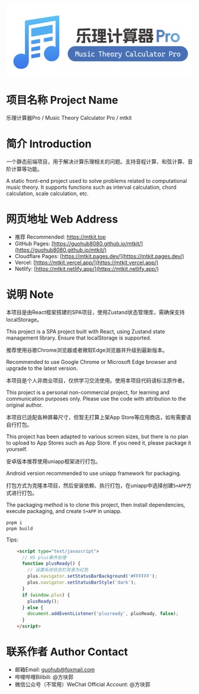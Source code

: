 ![cover](./readme_imgs/cover.png)

# 项目名称 Project Name

乐理计算器Pro / Music Theory Calculator Pro / mtkit

# 简介 Introduction

一个静态前端项目，用于解决计算乐理相关的问题。支持音程计算、和弦计算、音阶计算等功能。

A static front-end project used to solve problems related to computational music theory. It supports functions such as
interval calculation, chord calculation, scale calculation, etc.

# 网页地址 Web Address

- 推荐 Recommended:  [https://mtkit.top ](https://mtkit.top)
- GitHub Pages: [https://guohub8080.github.io/mtkit/](https://guohub8080.github.io/mtkit/)
- Cloudflare Pages: [https://mtkit.pages.dev/](https://mtkit.pages.dev/)
- Vercel: [https://mtkit.vercel.app/](https://mtkit.vercel.app/)
- Netlify: [https://mtkit.netlify.app/](https://mtkit.netlify.app/)

# 说明 Note
本项目是由React框架搭建的SPA项目，使用Zustand状态管理库，需确保支持localStorage。

This project is a SPA project built with React, using Zustand state management library. Ensure that localStorage is
supported.

推荐使用谷歌Chrome浏览器或者微软Edge浏览器并升级到最新版本。

Recommended to use Google Chrome or Microsoft Edge browser and upgrade to the latest version.

本项目是个人非商业项目，仅供学习交流使用。使用本项目代码请标注原作者。

This project is a personal non-commercial project, for learning and communication purposes only. Please use the code
with attribution to the original author.

本项目已适配各种屏幕尺寸，但暂无打算上架App Store等应用商店，如有需要请自行打包。

This project has been adapted to various screen sizes, but there is no plan to upload to App Stores such as App Store.
If you need it, please package it yourself.

安卓版本推荐使用uniapp框架进行打包。

Android version recommended to use uniapp framework for packaging.

打包方式为克隆本项目，然后安装依赖、执行打包，在uniapp中选择创建`5+APP`方式进行打包。

The packaging method is to clone this project, then install dependencies, execute packaging, and create `5+APP` in
uniapp.

```
pnpm i
pnpm build
```
Tips:

```html
    <script type="text/javascript">
      // H5 plus事件处理
      function plusReady() {
        // 设置系统状态栏背景为红色
        plus.navigator.setStatusBarBackground('#FFFFFF');
        plus.navigator.setStatusBarStyle('dark');
      }
      if (window.plus) {
        plusReady();
      } else {
        document.addEventListener('plusready', plusReady, false);
      }
    </script>
```

# 联系作者 Author Contact

- 邮箱Email: guohub@foxmail.com
- 哔哩哔哩Bilibili: @方块郭
- 微信公众号（不常用）WeChat Official Account: @方块郭
